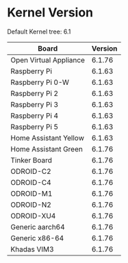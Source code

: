 
# Kernel Version

Default Kernel tree: 6.1

| Board | Version |
|-------|---------|
| Open Virtual Appliance | 6.1.76 |
| Raspberry Pi | 6.1.63 |
| Raspberry Pi 0-W | 6.1.63 |
| Raspberry Pi 2 | 6.1.63 |
| Raspberry Pi 3 | 6.1.63 |
| Raspberry Pi 4 | 6.1.63 |
| Raspberry Pi 5 | 6.1.63 |
| Home Assistant Yellow | 6.1.63 |
| Home Assistant Green | 6.1.76 |
| Tinker Board | 6.1.76 |
| ODROID-C2 | 6.1.76 |
| ODROID-C4 | 6.1.76 |
| ODROID-M1 | 6.1.76 |
| ODROID-N2 | 6.1.76 |
| ODROID-XU4 | 6.1.76 |
| Generic aarch64 | 6.1.76 |
| Generic x86-64 | 6.1.76 |
| Khadas VIM3 | 6.1.76 |
